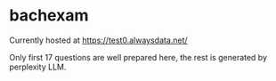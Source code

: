 # bachexam

Currently hosted at https://test0.alwaysdata.net/

Only first 17 questions are well prepared here, the rest is generated by perplexity LLM.
